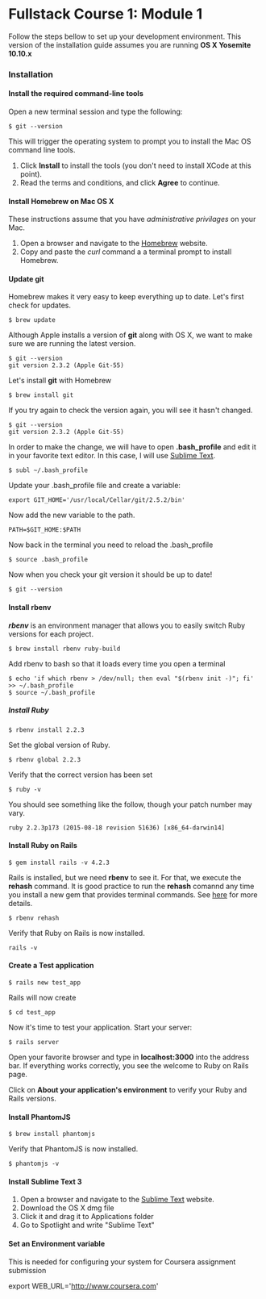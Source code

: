 # Fullstack Course 1: Module 1
Follow the steps bellow to set up your development environment. This version of the installation guide assumes you are running **OS X Yosemite 10.10.x**

### Installation

#### Install the required command-line tools
Open a new terminal session and type the following:
~~~
$ git --version
~~~
This will trigger the operating system to prompt you to install the Mac OS command line tools.

1. Click **Install** to install the tools (you don't need to install XCode at this point).
2. Read the terms and conditions, and click **Agree** to continue.

#### Install Homebrew on Mac OS X
These instructions assume that you have _administrative privilages_ on your Mac.

1. Open a browser and navigate to the [Homebrew](http://brew.sh) website.
2. Copy and paste the _curl_ command a a terminal prompt to install Homebrew.

#### Update git
Homebrew makes it very easy to keep everything up to date. Let's first check for updates.
~~~
$ brew update
~~~
Although Apple installs a version of **git** along with OS X, we want to make sure we are running the latest version.
~~~
$ git --version
git version 2.3.2 (Apple Git-55)
~~~

Let's install **git** with Homebrew
~~~
$ brew install git
~~~

If you try again to check the version again, you will see it hasn't changed.
~~~
$ git --version
git version 2.3.2 (Apple Git-55)
~~~

In order to make the change, we will have to open **.bash_profile** and edit it in your favorite text editor. In this case, I will use [Sublime Text](http://www.sublimetext.com/).
~~~
$ subl ~/.bash_profile
~~~
Update your .bash_profile file and create a variable:
~~~
export GIT_HOME='/usr/local/Cellar/git/2.5.2/bin'
~~~
Now add the new variable to the path.
~~~
PATH=$GIT_HOME:$PATH
~~~

Now back in the terminal you need to reload the .bash_profile
~~~
$ source .bash_profile
~~~

Now when you check your git version it should be up to date!
~~~
$ git --version
~~~

#### Install rbenv
***rbenv*** is an environment manager that allows you to easily switch Ruby versions for each project.

~~~
$ brew install rbenv ruby-build
~~~

Add rbenv to bash so that it loads every time you open a terminal
~~~
$ echo 'if which rbenv > /dev/null; then eval "$(rbenv init -)"; fi' >> ~/.bash_profile
$ source ~/.bash_profile
~~~

##### Install Ruby
~~~
$ rbenv install 2.2.3
~~~
Set the global version of Ruby.
~~~
$ rbenv global 2.2.3
~~~
Verify that the correct version has been set
~~~
$ ruby -v
~~~
You should see something like the follow, though your patch number may vary.
~~~
ruby 2.2.3p173 (2015-08-18 revision 51636) [x86_64-darwin14]
~~~

#### Install Ruby on Rails
~~~
$ gem install rails -v 4.2.3
~~~
Rails is installed, but we need **rbenv** to see it.
For that, we execute the **rehash** command. It is good practice to run the **rehash** comannd any time you install a new gem that provides terminal commands. See [here](https://github.com/sstephenson/rbenv#rbenv-rehash) for more details.
~~~
$ rbenv rehash
~~~
Verify that Ruby on Rails is now installed.
~~~
rails -v
~~~
#### Create a Test application
~~~
$ rails new test_app
~~~
Rails will now create

~~~
$ cd test_app
~~~

Now it's time to test your application. Start your server:
~~~
$ rails server
~~~
Open your favorite browser and type in **localhost:3000** into the address bar.
If everything works correctly, you see the welcome to Ruby on Rails page.

Click on **About your application's environment** to verify your Ruby and Rails versions.

#### Install PhantomJS
~~~
$ brew install phantomjs
~~~
Verify that PhantomJS is now installed.
~~~
$ phantomjs -v
~~~

#### Install Sublime Text 3
1. Open a browser and navigate to the [Sublime Text](http://www.sublimetext.com/3) website.
2. Download the OS X dmg file
3. Click it and drag it to Applications folder
4. Go to Spotlight and write "Sublime Text"

#### Set an Environment variable
This is needed for configuring your system for Coursera assignment submission

export WEB_URL='http://www.coursera.com'
